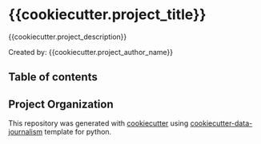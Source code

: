# {{cookiecutter.project_title}}
{{cookiecutter.project_description}}

Created by: {{cookiecutter.project_author_name}}

## Table of contents

## Project Organization


This repository was generated with [cookiecutter](https://github.com/cookiecutter/cookiecutter) using [cookiecutter-data-journalism](https://github.com/fer-aguirre/cookiecutter-data-journalism.git) template for python.